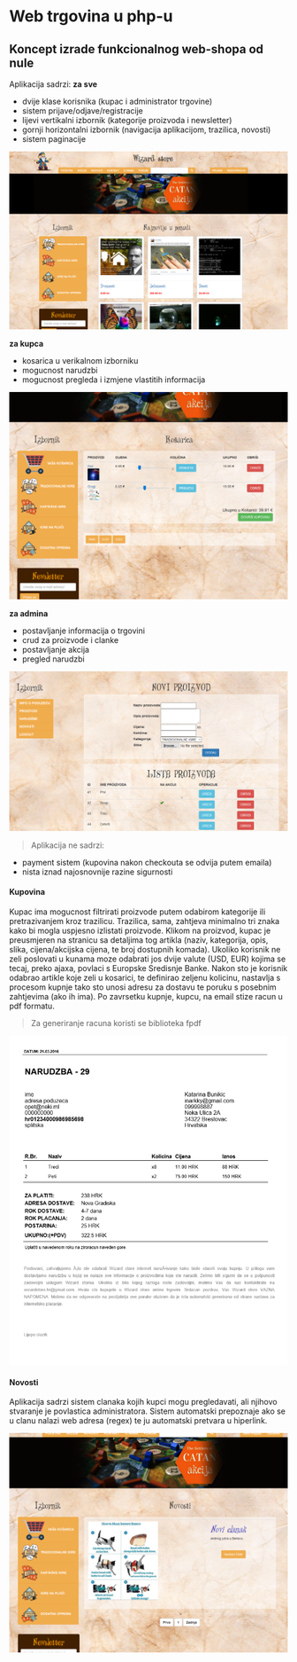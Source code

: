 Web trgovina u php-u
===================


Koncept izrade funkcionalnog web-shopa od nule
----------

Aplikacija sadrzi:
**za sve**

 - dvije klase korisnika (kupac i administrator trgovine)
 - sistem prijave/odjave/registracije
 - lijevi vertikalni izbornik (kategorije proizvoda i newsletter)
 - gornji horizontalni izbornik (navigacija aplikacijom, trazilica, novosti)
 - sistem paginacije

![naslovnica](/tut/1.PNG)

**za kupca**

 - kosarica u verikalnom izborniku
 - mogucnost narudzbi
 - mogucnost pregleda i izmjene vlastitih informacija

![user](/tut/check.PNG)

**za admina**

 - postavljanje informacija o trgovini
 - crud za proizvode i clanke
 - postavljanje akcija
 - pregled narudzbi

![admin](/tut/crud.PNG)

>Aplikacija ne sadrzi:
>
 - payment sistem (kupovina nakon checkouta se odvija putem emaila)
 - nista iznad najosnovnije razine sigurnosti


#### <i class="icon-file"></i> Kupovina

Kupac ima mogucnost filtrirati proizvode putem odabirom kategorije ili pretrazivanjem kroz trazilicu. Trazilica, sama, zahtjeva minimalno tri znaka kako bi mogla uspjesno izlistati proizvode.
Klikom na proizvod, kupac je preusmjeren na stranicu sa detaljima tog artikla (naziv, kategorija, opis, slika, cijena/akcijska cijena, te broj dostupnih komada).
Ukoliko korisnik ne zeli poslovati u kunama moze odabrati jos dvije valute (USD, EUR) kojima se tecaj, preko ajaxa, povlaci s Europske Sredisnje Banke.
Nakon sto je korisnik odabrao artikle koje zeli u kosarici, te definirao zeljenu kolicinu, nastavlja s procesom kupnje tako sto unosi adresu za dostavu te poruku s posebnim zahtjevima (ako ih ima).
Po zavrsetku kupnje, kupcu, na email stize racun u pdf formatu.
> Za generiranje racuna koristi se biblioteka fpdf

![racun](/tut/racun.PNG)

#### <i class="icon-file"></i> Novosti

Aplikacija sadrzi sistem clanaka kojih kupci mogu pregledavati, ali njihovo stvaranje je povlastica administratora. Sistem automatski prepoznaje ako se u clanu nalazi web adresa (regex) te ju automatski pretvara u hiperlink.  

![clanci](/tut/novosti.PNG)


